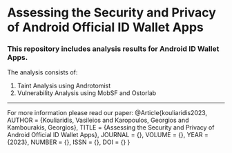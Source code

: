 # Assessing the Security and Privacy of Android Official ID Wallet Apps

### This repository includes analysis results for Android ID Wallet Apps.

The analysis consists of:<br>
1) Taint Analysis using Androtomist<br>
2) Vulnerability Analysis using MobSF and Ostorlab<br>



<hr>
For more information please read our paper:
@Article{kouliaridis2023,
AUTHOR = {Kouliaridis, Vasileios and Karopoulos, Georgios and Kambourakis, Georgios},
TITLE = {Assessing the Security and Privacy of Android Official ID Wallet Apps},
JOURNAL = {},
VOLUME = {},
YEAR = {2023},
NUMBER = {},
ISSN = {},
DOI = {}
}
